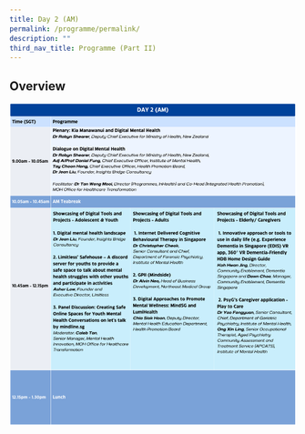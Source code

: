 ```yaml
---
title: Day 2 (AM)
permalink: /programme/permalink/
description: ""
third_nav_title: Programme (Part II)
---
```

## Overview
![day 2 (am)](/images/day%202%20(am).png)